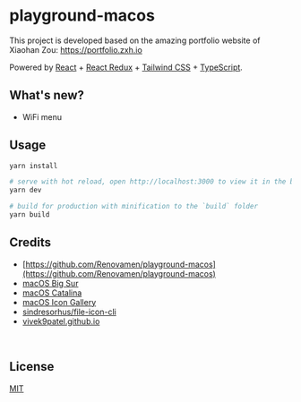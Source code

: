 # playground-macos

This project is developed based on the amazing portfolio website of Xiaohan Zou: https://portfolio.zxh.io

Powered by [React](https://reactjs.org/) + [React Redux](https://react-redux.js.org/) + [Tailwind CSS](https://tailwindcss.com/) + [TypeScript](https://www.typescriptlang.org/).

## What's new?

- WiFi menu

## Usage

```bash
yarn install

# serve with hot reload, open http://localhost:3000 to view it in the browser
yarn dev

# build for production with minification to the `build` folder
yarn build
```

## Credits

- [https://github.com/Renovamen/playground-macos](https://github.com/Renovamen/playground-macos)
- [macOS Big Sur](https://www.apple.com/in/macos/big-sur/)
- [macOS Catalina](https://www.apple.com/bw/macos/catalina/)
- [macOS Icon Gallery](https://www.macosicongallery.com/)
- [sindresorhus/file-icon-cli](https://github.com/sindresorhus/file-icon-cli)
- [vivek9patel.github.io](https://github.com/vivek9patel/vivek9patel.github.io)


&nbsp;

## License

[MIT](MIT)
